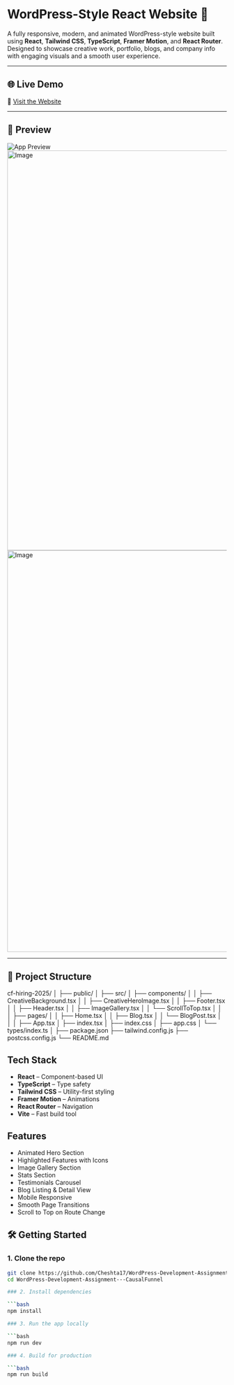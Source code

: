 # WordPress-Style React Website 🚀

A fully responsive, modern, and animated WordPress-style website built using **React**, **Tailwind CSS**, **TypeScript**, **Framer Motion**, and **React Router**. Designed to showcase creative work, portfolio, blogs, and company info with engaging visuals and a smooth user experience.

---

## 🌐 Live Demo

🔗 [Visit the Website](https://word-press-causal-funnel-cheshta17.vercel.app/)

---

## 📸 Preview

![App Preview](<img width="915" alt="Image" src="https://github.com/user-attachments/assets/d576605f-8ade-4296-a5b6-6d9e7f4010ca" />) 
<img width="915" alt="Image" src="https://github.com/user-attachments/assets/d576605f-8ade-4296-a5b6-6d9e7f4010ca" />
<img width="919" alt="Image" src="https://github.com/user-attachments/assets/b4a99e09-ac21-4e50-addd-401d0b78e7d0" />



---

## 📁 Project Structure

cf-hiring-2025/
│
├── public/
│
├── src/
│   ├── components/
│   │   ├── CreativeBackground.tsx
│   │   ├── CreativeHeroImage.tsx
│   │   ├── Footer.tsx
│   │   ├── Header.tsx
│   │   ├── ImageGallery.tsx
│   │   └── ScrollToTop.tsx
│   │
│   ├── pages/
│   │   ├── Home.tsx
│   │   ├── Blog.tsx
│   │   └── BlogPost.tsx
│   │
│   ├── App.tsx
│   ├── index.tsx
│   ├── index.css
│   ├── app.css
│   └── types/index.ts
│
├── package.json
├── tailwind.config.js
├── postcss.config.js
└── README.md


## Tech Stack

- **React** – Component-based UI  
- **TypeScript** – Type safety  
- **Tailwind CSS** – Utility-first styling  
- **Framer Motion** – Animations  
- **React Router** – Navigation  
- **Vite** – Fast build tool


## Features

-  Animated Hero Section  
-  Highlighted Features with Icons  
-  Image Gallery Section  
-  Stats Section  
-  Testimonials Carousel  
-  Blog Listing & Detail View  
-  Mobile Responsive  
-  Smooth Page Transitions  
-  Scroll to Top on Route Change  


## 🛠️ Getting Started

### 1. Clone the repo

```bash
git clone https://github.com/Cheshta17/WordPress-Development-Assignment---CausalFunnel.git
cd WordPress-Development-Assignment---CausalFunnel

### 2. Install dependencies

```bash
npm install

### 3. Run the app locally

```bash
npm run dev

### 4. Build for production

```bash
npm run build

